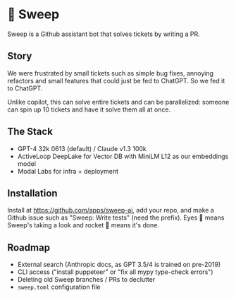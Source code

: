 # :broom: Sweep

Sweep is a Github assistant bot that solves tickets by writing a PR.

## Story

We were frustrated by small tickets such as simple bug fixes, annoying refactors and small features that could just be fed to ChatGPT. So we fed it to ChatGPT.

Unlike copilot, this can solve entire tickets and can be parallelized: someone can spin up 10 tickets and have it solve them all at once. 

## The Stack
- GPT-4 32k 0613 (default) / Claude v1.3 100k
- ActiveLoop DeepLake for Vector DB with MiniLM L12 as our embeddings model
- Modal Labs for infra + deployment

## Installation
Install at https://github.com/apps/sweep-ai, add your repo, and make a Github issue such as "Sweep: Write tests" (need the prefix). Eyes 👀 means Sweep's taking a look and rocket 🚀 means it's done. 

## Roadmap
* External search (Anthropic docs, as GPT 3.5/4 is trained on pre-2019)
* CLI access ("install puppeteer" or "fix all mypy type-check errors")
* Deleting old Sweep branches / PRs to declutter
* `sweep.toml` configuration file
